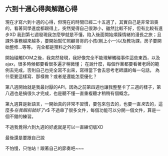 ## 六到十週心得與解題心得

現在才寫六到十週的心得，但現在的時間已經二十五週了，其實自己是非常沮喪的，看著同學進度都跟得上，突然覺得自己很渺小，雖然比較不好，但有比較有進步XD
我到第七週發現我怎麼學就是不懂，陷入後面開始煩躁情緒的漫長之旅；且課外事務越來越多，要開始幫忙照顧哥哥的小孩(剛上小一)以及教功課，房子要開始整修...等等。
完全都是預料之外的事!

開始碰觸DOM之後，我突然發現，我好像完全不能理解觸碰事件這些東西，以及ajax，很多時候都要看很多遍才稍微懂；
在說什麼，每個作業都要看著老師的範例去完成，否則自己也完全寫不出來，寫得當下會去思考老師講的每一句話，
為什麼要這樣寫、那樣做？或者是還能怎麼優化？

第八週開始就是我最討厭的API，因為之前第四週也讓我整整卡了三週的樣子，第八週也是搞很久才完成，也是聽不懂一直重複聽才稍稍有個概念。

第九週算是新語言，一開始真的非常不習慣，要<?php?>包來包去的，也要一直$來$去的，這麼多$在我眼前就好了$v$
不過串了很多文件，每個功能可以分開一個文件，算是一個不錯的練習。

不過我覺得六到九週的好處就是可以一直練切版XD

最後還是要跟自己說

不怕慢，只怕站！跟著自己的節奏吧~~~




